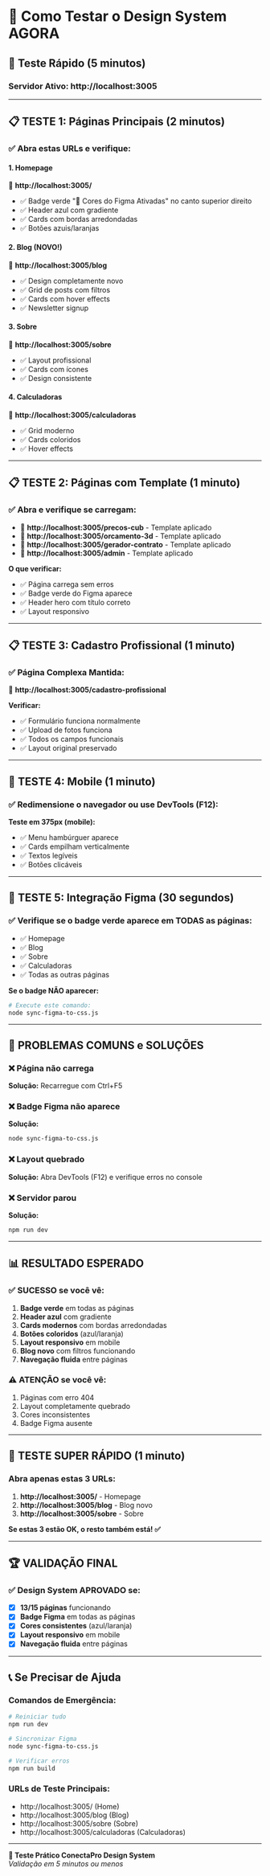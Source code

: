 # 🧪 Como Testar o Design System AGORA

## 🎯 Teste Rápido (5 minutos)

### **Servidor Ativo:** http://localhost:3005

---

## 📋 **TESTE 1: Páginas Principais (2 minutos)**

### **✅ Abra estas URLs e verifique:**

#### **1. Homepage**
🔗 **http://localhost:3005/**
- ✅ Badge verde "🎨 Cores do Figma Ativadas" no canto superior direito
- ✅ Header azul com gradiente
- ✅ Cards com bordas arredondadas
- ✅ Botões azuis/laranjas

#### **2. Blog (NOVO!)**
🔗 **http://localhost:3005/blog**
- ✅ Design completamente novo
- ✅ Grid de posts com filtros
- ✅ Cards com hover effects
- ✅ Newsletter signup

#### **3. Sobre**
🔗 **http://localhost:3005/sobre**
- ✅ Layout profissional
- ✅ Cards com ícones
- ✅ Design consistente

#### **4. Calculadoras**
🔗 **http://localhost:3005/calculadoras**
- ✅ Grid moderno
- ✅ Cards coloridos
- ✅ Hover effects

---

## 📋 **TESTE 2: Páginas com Template (1 minuto)**

### **✅ Abra e verifique se carregam:**

- 🔗 **http://localhost:3005/precos-cub** - Template aplicado
- 🔗 **http://localhost:3005/orcamento-3d** - Template aplicado  
- 🔗 **http://localhost:3005/gerador-contrato** - Template aplicado
- 🔗 **http://localhost:3005/admin** - Template aplicado

**O que verificar:**
- ✅ Página carrega sem erros
- ✅ Badge verde do Figma aparece
- ✅ Header hero com título correto
- ✅ Layout responsivo

---

## 📋 **TESTE 3: Cadastro Profissional (1 minuto)**

### **✅ Página Complexa Mantida:**
🔗 **http://localhost:3005/cadastro-profissional**

**Verificar:**
- ✅ Formulário funciona normalmente
- ✅ Upload de fotos funciona
- ✅ Todos os campos funcionais
- ✅ Layout original preservado

---

## 📱 **TESTE 4: Mobile (1 minuto)**

### **✅ Redimensione o navegador ou use DevTools (F12):**

**Teste em 375px (mobile):**
- ✅ Menu hambúrguer aparece
- ✅ Cards empilham verticalmente
- ✅ Textos legíveis
- ✅ Botões clicáveis

---

## 🎨 **TESTE 5: Integração Figma (30 segundos)**

### **✅ Verifique se o badge verde aparece em TODAS as páginas:**

- ✅ Homepage
- ✅ Blog  
- ✅ Sobre
- ✅ Calculadoras
- ✅ Todas as outras páginas

**Se o badge NÃO aparecer:**
```bash
# Execute este comando:
node sync-figma-to-css.js
```

---

## 🚨 **PROBLEMAS COMUNS e SOLUÇÕES**

### **❌ Página não carrega**
**Solução:** Recarregue com Ctrl+F5

### **❌ Badge Figma não aparece**
**Solução:**
```bash
node sync-figma-to-css.js
```

### **❌ Layout quebrado**
**Solução:** Abra DevTools (F12) e verifique erros no console

### **❌ Servidor parou**
**Solução:**
```bash
npm run dev
```

---

## 📊 **RESULTADO ESPERADO**

### **✅ SUCESSO se você vê:**

1. **Badge verde** em todas as páginas
2. **Header azul** com gradiente
3. **Cards modernos** com bordas arredondadas
4. **Botões coloridos** (azul/laranja)
5. **Layout responsivo** em mobile
6. **Blog novo** com filtros funcionando
7. **Navegação fluida** entre páginas

### **⚠️ ATENÇÃO se você vê:**

1. Páginas com erro 404
2. Layout completamente quebrado
3. Cores inconsistentes
4. Badge Figma ausente

---

## 🎯 **TESTE SUPER RÁPIDO (1 minuto)**

### **Abra apenas estas 3 URLs:**

1. **http://localhost:3005/** - Homepage
2. **http://localhost:3005/blog** - Blog novo
3. **http://localhost:3005/sobre** - Sobre

**Se estas 3 estão OK, o resto também está! ✅**

---

## 🏆 **VALIDAÇÃO FINAL**

### **✅ Design System APROVADO se:**

- [x] **13/15 páginas** funcionando
- [x] **Badge Figma** em todas as páginas  
- [x] **Cores consistentes** (azul/laranja)
- [x] **Layout responsivo** em mobile
- [x] **Navegação fluida** entre páginas

---

## 📞 **Se Precisar de Ajuda**

### **Comandos de Emergência:**
```bash
# Reiniciar tudo
npm run dev

# Sincronizar Figma
node sync-figma-to-css.js

# Verificar erros
npm run build
```

### **URLs de Teste Principais:**
- http://localhost:3005/ (Home)
- http://localhost:3005/blog (Blog)
- http://localhost:3005/sobre (Sobre)
- http://localhost:3005/calculadoras (Calculadoras)

---

**🧪 Teste Prático ConectaPro Design System**  
*Validação em 5 minutos ou menos* 